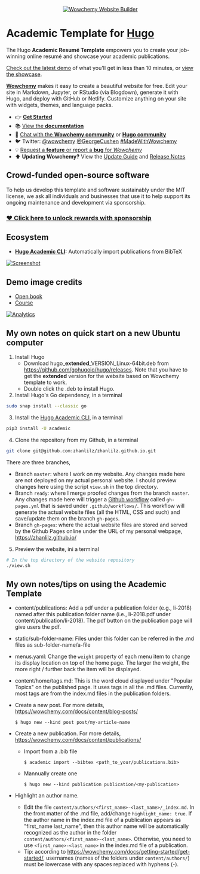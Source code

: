 <p align="center"><a href="https://wowchemy.com" target="_blank" rel="noopener"><img src="https://wowchemy.com/img/logo_200px.png" alt="Wowchemy Website Builder"></a></p>

# Academic Template for [Hugo](https://github.com/gohugoio/hugo)

The Hugo **Academic Resumé Template** empowers you to create your job-winning online resumé and showcase your academic publications.

[Check out the latest demo](https://academic-demo.netlify.app) of what you'll get in less than 10 minutes, or [view the showcase](https://wowchemy.com/user-stories/).

[**Wowchemy**](https://wowchemy.com) makes it easy to create a beautiful website for free. Edit your site in Markdown, Jupyter, or RStudio (via Blogdown), generate it with Hugo, and deploy with GitHub or Netlify. Customize anything on your site with widgets, themes, and language packs.

- 👉 [**Get Started**](https://wowchemy.com/templates/)
- 📚 [View the **documentation**](https://wowchemy.com/docs/)
- 💬 [Chat with the **Wowchemy community**](https://discord.gg/z8wNYzb) or [**Hugo community**](https://discourse.gohugo.io)
- 🐦 Twitter: [@wowchemy](https://twitter.com/wowchemy) [@GeorgeCushen](https://twitter.com/GeorgeCushen) [#MadeWithWowchemy](https://twitter.com/search?q=(%23MadeWithWowchemy%20OR%20%23MadeWithAcademic)&src=typed_query)
- 💡 [Request a **feature** or report a **bug** for _Wowchemy_](https://github.com/wowchemy/wowchemy-hugo-modules/issues)
- ⬆️ **Updating Wowchemy?** View the [Update Guide](https://wowchemy.com/docs/guide/update/) and [Release Notes](https://wowchemy.com/updates/)

## Crowd-funded open-source software

To help us develop this template and software sustainably under the MIT license, we ask all individuals and businesses that use it to help support its ongoing maintenance and development via sponsorship.

### [❤️ Click here to unlock rewards with sponsorship](https://wowchemy.com/plans/)

## Ecosystem

* **[Hugo Academic CLI](https://github.com/wowchemy/hugo-academic-cli):** Automatically import publications from BibTeX

[![Screenshot](https://raw.githubusercontent.com/wowchemy/wowchemy-hugo-modules/master/academic.png)](https://wowchemy.com)

## Demo image credits

- [Open book](https://unsplash.com/photos/J4kK8b9Fgj8)
- [Course](https://unsplash.com/photos/JKUTrJ4vK00)

[![Analytics](https://ga-beacon.appspot.com/UA-78646709-2/starter-academic/readme?pixel)](https://github.com/igrigorik/ga-beacon)

## My own notes on quick start on a new Ubuntu computer
1. Install Hugo
    * Download hugo_**extended**_VERSION_Linux-64bit.deb from https://github.com/gohugoio/hugo/releases. Note that you have to get the **extended** version for the website based on Wowchemy template to work. 
    * Double click the .deb to install Hugo. 
2. Install Hugo's Go dependency, in a terminal
```bash
sudo snap install --classic go
```
3. Install the [Hugo Academic CLI](https://github.com/wowchemy/hugo-academic-cli), in a terminal
```bash
pip3 install -U academic
```
4. Clone the repository from my Github, in a terminal 
```bash
git clone git@github.com:zhanlilz/zhanlilz.github.io.git
```
There are three branches, 
* Branch `master`: where I work on my website. Any changes made here are not deployed on my actual personal website. I should preview changes here using the script `view.sh` in the top directory.
* Branch `ready`: where I merge proofed changes from the branch `master`. Any changes made here will trigger a [Github workflow](https://docs.github.com/en/actions/learn-github-actions/workflow-syntax-for-github-actions) called `gh-pages.yml` that is saved under `.github/workflows/`. This workflow will generate the actual website files (all the HTML, CSS and such) and save/update them on the branch `gh-pages`.
* Branch `gh-pages`: where the actual website files are stored and served by the Github Pages online under the URL of my personal webpage, https://zhanlilz.github.io/
5. Preview the website, ini a terminal
```bash
# In the top directory of the website repository
./view.sh
```

## My own notes/tips on using the Academic Template

* content/publications: Add a pdf under a publication folder (e.g., li-2018)
  named after this publication folder name (i.e., li-2018.pdf under
  content/publication/li-2018). The pdf button on the publication page will give
  users the pdf.

* static/sub-folder-name: Files under this folder can be referred in the .md
  files as sub-folder-name/a-file

* menus.yaml: Change the ``weight`` property of each menu item to change its
  display location on top of the home page. The larger the weight, the more
  right / further back the item will be displayed.

* content/home/tags.md: This is the word cloud displayed under "Popular Topics"
  on the published page. It uses tags in all the .md files. Currently, most tags
  are from the index.md files in the publication folders. 

* Create a new post. For more details, https://wowchemy.com/docs/content/blog-posts/
  ```
  $ hugo new --kind post post/my-article-name
  ```

* Create a new publication. For more details, https://wowchemy.com/docs/content/publications/
  * Import from a .bib file
    ```
    $ academic import --bibtex <path_to_your/publications.bib>
    ```
  * Mannually create one
    ```
    $ hugo new --kind publication publication/<my-publication>
    ```

* Highlight an author name.
  * Edit the file `content/authors/<first_name>-<last_name>/_index.md`. In
  the front matter of the .md file, add/change `highlight_name: true`. If the
  author name in the index.md file of a publication appears as "first_name
  last_name", then this author name will be automatically recognized as the
  author in the folder `content/authors/<first_name>-<last_name>`. Otherwise,
  you need to use `<first_name>-<last_name>` in the index.md file of a
  publication.
  * Tip: according to https://wowchemy.com/docs/getting-started/get-started/,
  usernames (names of the folders under `content/authors/`) must be lowercase
  with any spaces replaced with hyphens (-).